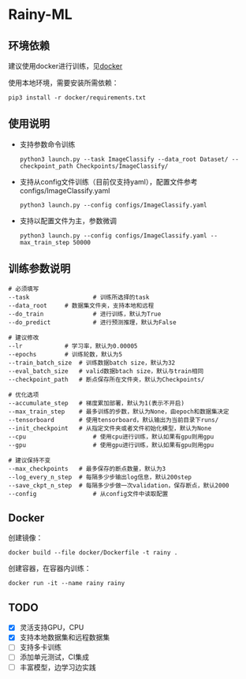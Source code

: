 # Rainy-ML

## 环境依赖

建议使用docker进行训练，见[docker](#docker)

使用本地环境，需要安装所需依赖：

```shell
pip3 install -r docker/requirements.txt
```

## 使用说明

* 支持参数命令训练

  ```shell
  python3 launch.py --task ImageClassify --data_root Dataset/ --checkpoint_path Checkpoints/ImageClassify/
  ```

* 支持从config文件训练（目前仅支持yaml），配置文件参考configs/ImageClassify.yaml

  ```shell
  python3 launch.py --config configs/ImageClassify.yaml
  ```

* 支持以配置文件为主，参数微调

  ```shell
  python3 launch.py --config configs/ImageClassify.yaml --max_train_step 50000
  ```

  

## 训练参数说明

```shell
# 必须填写
--task                  # 训练所选择的task
--data_root		# 数据集文件夹，支持本地和远程
--do_train              # 进行训练，默认为True
--do_predict            # 进行预测推理，默认为False

# 建议修改
--lr			# 学习率，默认为0.00005
--epochs		# 训练轮数，默认为5
--train_batch_size	# 训练数据batch size，默认为32
--eval_batch_size	# valid数据btach size，默认与train相同
--checkpoint_path	# 断点保存所在文件夹，默认为Checkpoints/

# 优化选项
--accumulate_step	# 梯度累加部署，默认为1(表示不开启)
--max_train_step	# 最多训练的步数，默认为None，由epoch和数据集决定
--tensorboard		# 使用tensorboard，默认输出为当前目录下runs/
--init_checkpoint	# 从指定文件夹或者文件初始化模型，默认为None
--cpu                   # 使用cpu进行训练，默认如果有gpu则用gpu
--gpu                   # 使用gpu进行训练，默认如果有gpu则用gpu

# 建议保持不变
--max_checkpoints	# 最多保存的断点数量，默认为3
--log_every_n_step	# 每隔多少步输出log信息，默认200step
--save_ckpt_n_step	# 每隔多少步做一次validation，保存断点，默认2000
--config                # 从config文件中读取配置

```

## Docker

创建镜像：

```shell
docker build --file docker/Dockerfile -t rainy .
```

创建容器，在容器内训练：

```shell
docker run -it --name rainy rainy
```

## TODO

- [x] 灵活支持GPU，CPU
- [x] 支持本地数据集和远程数据集
- [ ] 支持多卡训练
- [ ] 添加单元测试，CI集成
- [ ] 丰富模型，边学习边实践
